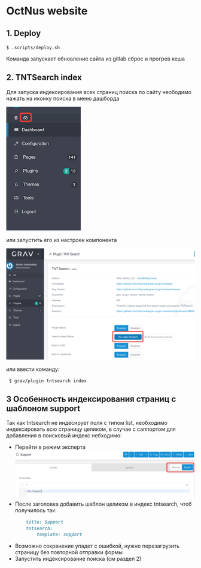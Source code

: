 # OctNus website

## 1. Deploy
    $ .scripts/deploy.sh
Команда запускает обновление сайта из gitlab сброс и прогрев кеша

## 2. TNTSearch index
Для запуска индексирования всех страниц поиска по сайту неободимо нажать на иконку поиска в меню дашборда 

![иконку поиска](index-1.png) 

или запустить его из настроек компонента

![настроек компонента](index-2.png)
 
или ввести команду:
    
     $ grav/plugin tntsearch index
## 3 Особенность индексирования страниц с шаблоном support
Так как tntsearch не индесирует поля с типом list, необходимо индексировать всю страницу целиком, в случае с саппортом для добавления в поисковый индекс небходимо:
  
  - Перейти в режим эксперта ![режим эксперта](index-support.png)
  - После заголовка добавить шаблон целиком в индекс tntsearch, чтоб получилось так:
    ```markdown
        title: Support
        tntsearch:
            template: support
    ```
   - Возможно сохранение упадет с ошибкой, нужно перезагрузить страницу без повторной отправки формы 
   - Запустить индексирование поиска (см раздел 2)


